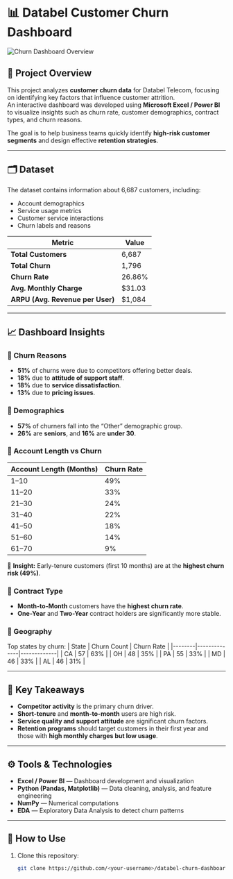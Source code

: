 # 📊 Databel Customer Churn Dashboard

![Churn Dashboard Overview](Churn%20Dash%20board.png)

## 🧩 Project Overview
This project analyzes **customer churn data** for Databel Telecom, focusing on identifying key factors that influence customer attrition.  
An interactive dashboard was developed using **Microsoft Excel / Power BI** to visualize insights such as churn rate, customer demographics, contract types, and churn reasons.

The goal is to help business teams quickly identify **high-risk customer segments** and design effective **retention strategies**.

---

## 🗂️ Dataset
The dataset contains information about 6,687 customers, including:
- Account demographics
- Service usage metrics
- Customer service interactions
- Churn labels and reasons

| Metric | Value |
|--------|--------|
| **Total Customers** | 6,687 |
| **Total Churn** | 1,796 |
| **Churn Rate** | 26.86% |
| **Avg. Monthly Charge** | \$31.03 |
| **ARPU (Avg. Revenue per User)** | \$1,084 |

---

## 📈 Dashboard Insights

### 🔹 Churn Reasons
- **51%** of churns were due to competitors offering better deals.
- **18%** due to **attitude of support staff**.
- **18%** due to **service dissatisfaction**.
- **13%** due to **pricing issues**.

### 🔹 Demographics
- **57%** of churners fall into the “Other” demographic group.
- **26%** are **seniors**, and **16%** are **under 30**.

### 🔹 Account Length vs Churn
| Account Length (Months) | Churn Rate |
|--------------------------|-------------|
| 1–10 | 49% |
| 11–20 | 33% |
| 21–30 | 24% |
| 31–40 | 22% |
| 41–50 | 18% |
| 51–60 | 14% |
| 61–70 | 9% |

📍 **Insight:** Early-tenure customers (first 10 months) are at the **highest churn risk (49%)**.

### 🔹 Contract Type
- **Month-to-Month** customers have the **highest churn rate**.
- **One-Year** and **Two-Year** contract holders are significantly more stable.

### 🔹 Geography
Top states by churn:
| State | Churn Count | Churn Rate |
|--------|--------------|-------------|
| CA | 57 | 63% |
| OH | 48 | 35% |
| PA | 55 | 33% |
| MD | 46 | 33% |
| AL | 46 | 31% |

---

## 🧠 Key Takeaways
- **Competitor activity** is the primary churn driver.
- **Short-tenure** and **month-to-month** users are high risk.
- **Service quality and support attitude** are significant churn factors.
- **Retention programs** should target customers in their first year and those with **high monthly charges but low usage**.

---

## ⚙️ Tools & Technologies
- **Excel / Power BI** — Dashboard development and visualization  
- **Python (Pandas, Matplotlib)** — Data cleaning, analysis, and feature engineering  
- **NumPy** — Numerical computations  
- **EDA** — Exploratory Data Analysis to detect churn patterns  

---

## 🚀 How to Use
1. Clone this repository:
   ```bash
   git clone https://github.com/<your-username>/databel-churn-dashboard.git
